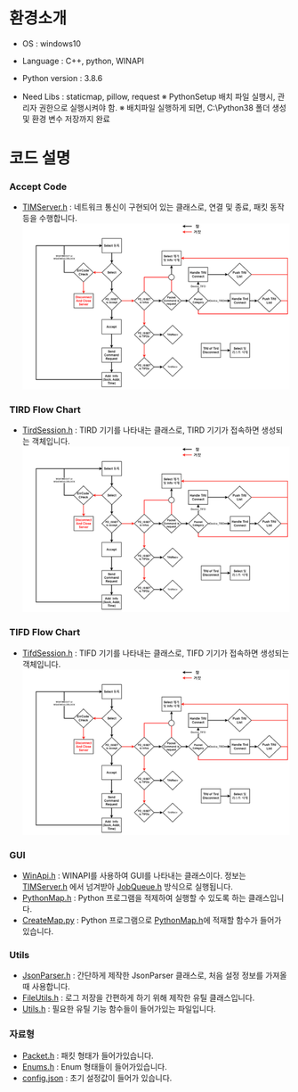 # 환경소개
- OS : windows10
- Language : C++, python, WINAPI

- Python version : 3.8.6
- Need Libs : staticmap, pillow, request
※ PythonSetup 배치 파일 실행시, 관리자 권한으로 실행시켜야 함.
※ 배치파일 실행하게 되면, C:\Python38 폴더 생성 및 환경 변수 저장까지 완료

# 코드 설명

### Accept Code
- [TIMServer.h](TIM/TIMServer.h) : 네트워크 통신이 구현되어 있는 클래스로, 연결 및 종료, 패킷 동작 등을 수행합니다.
![image](docs/Image/AcceptServerFlow.png)


### TIRD Flow Chart
- [TirdSession.h](TIM/TirdSession.h) : TIRD 기기를 나타내는 클래스로, TIRD 기기가 접속하면 생성되는 객체입니다.
![image](docs/Image/AcceptServerFlow.png)


### TIFD Flow Chart
- [TifdSession.h](TIM/TifdSession.h) : TIFD 기기를 나타내는 클래스로, TIFD 기기가 접속하면 생성되는 객체입니다.
![image](docs/Image/AcceptServerFlow.png)


### GUI
- [WinApi.h](TIM/WinApi.h) : WINAPI를 사용하여 GUI를 나타내는 클래스이다. 정보는 [TIMServer.h](TIM/TIMServer.h) 에서 넘겨받아 [JobQueue.h](TIM/JobQueue.h) 방식으로 실행됩니다.
- [PythonMap.h](TIM/PythonMap.h) : Python 프로그램을 적제하여 실행할 수 있도록 하는 클래스입니다.
- [CreateMap.py](TIM/CreateMap.py) : Python 프로그램으로 [PythonMap.h](TIM/PythonMap.h)에 적재할 함수가 들어가 있습니다.

### Utils
- [JsonParser.h](TIM/JsonParser.h) : 간단하게 제작한 JsonParser 클래스로, 처음 설정 정보를 가져올 때 사용합니다.
- [FileUtils.h](TIM/FileUtils.h) : 로그 저장을 간편하게 하기 위해 제작한 유틸 클래스입니다.
- [Utils.h](TIM/Utils.h) : 필요한 유틸 기능 함수들이 들어가있는 파일입니다.


### 자료형
- [Packet.h](TIM/Packet.h) : 패킷 형태가 들어가있습니다.
- [Enums.h](TIM/Enums.h) : Enum 형태들이 들어가있습니다.
- [config.json](TIM/config.json) : 초기 설정값이 들어가 있습니다.


